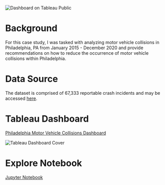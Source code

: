 ![Dashboard on Tableau Public](https://github.com/MatthewLSnell/Philadelphia-Pedestrian-Fatalities-Analysis-in-SQL-Tableau/blob/main/Images/Case%20Study%20Analysis%20of%20Philadelphia's%20Motor%20Vehicle%20Collisions%20Cover.png)

# Background

For this case study, I was tasked with analyzing motor vehicle collisions in Philadelphia, PA from January 2015 - December 2020 and provide recommendations on how to reduce the occurrence of motor vehicle collisions within Philadelphia. 

# Data Source

The dataset is comprised of 67,333 reportable crash incidents and may be accessed [here](https://pennshare.maps.arcgis.com/apps/webappviewer/index.html?id=8fdbf046e36e41649bbfd9d7dd7c7e7e).

# Tableau Dashboard

[Philadelphia Motor Vehicle Collisions Dashboard](https://public.tableau.com/app/profile/matthew.snell1329/viz/PhiladelphiaMotorVehicleCollisionsDashboard/PHLMVADashboard-Summary)

![Tableau Dashboard Cover](https://github.com/MatthewLSnell/Philadelphia-Pedestrian-Fatalities-Analysis-in-SQL-Tableau/blob/main/Images/Philadelphia%20Motor%20Vehicle%20Collisions%20Dashboard%20Tableau%20Cover.png)

# Explore Notebook

[Jupyter Notebook](https://nbviewer.org/github/MatthewLSnell/Case-Study-Analysis-of-Philadelphia-Motor-Vehicle-Collisions/blob/main/Crash%20Data%20Analysis.ipynb)





